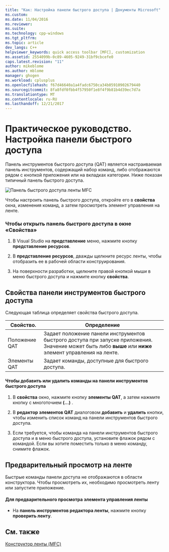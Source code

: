 ```yaml
---
title: "Как: Настройка панели быстрого доступа | Документы Microsoft"
ms.custom: 
ms.date: 11/04/2016
ms.reviewer: 
ms.suite: 
ms.technology: cpp-windows
ms.tgt_pltfrm: 
ms.topic: article
dev_langs: C++
helpviewer_keywords: quick access toolbar [MFC], customization
ms.assetid: 2554099b-0c89-4605-9249-31bf9cbcefe0
caps.latest.revision: "11"
author: mikeblome
ms.author: mblome
manager: ghogen
ms.workload: cplusplus
ms.openlocfilehash: f67d46640a1a4fadc6750ca34b05910902679440
ms.sourcegitcommit: 8fa8fdf0fbb4f57950f1e8f4f9b81b4d39ec7d7a
ms.translationtype: MT
ms.contentlocale: ru-RU
ms.lasthandoff: 12/21/2017
---
```

# <a name="how-to-customize-the-quick-access-toolbar"></a>Практическое руководство. Настройка панели быстрого доступа
Панель инструментов быстрого доступа (QAT) является настраиваемая панель инструментов, содержащий набор команд, либо отображаются рядом с кнопкой приложения или на вкладках категории. Ниже показан типичный панель быстрого доступа.  
  
 ![Панель быстрого доступа ленты MFC](../mfc/media/quick_access_toolbar.png "quick_access_toolbar")  
  
 Чтобы настроить панель быстрого доступа, откройте его в **свойства** окна, изменения команд, а затем просмотреть элемент управления на ленте.  
  
### <a name="to-open-the-quick-access-toolbar-in-the-properties-window"></a>Чтобы открыть панель быстрого доступа в окне «Свойства»  
  
1.  В Visual Studio на **представление** меню, нажмите кнопку **представление ресурсов**.  
  
2.  В **представление ресурсов**, дважды щелкните ресурс ленты, чтобы отобразить ее в рабочей области конструирования.  
  
3.  На поверхности разработки, щелкните правой кнопкой мыши в меню быстрого доступа и нажмите кнопку **свойства**.  
  
## <a name="quick-access-toolbar-properties"></a>Свойства панели инструментов быстрого доступа  
 Следующая таблица определяет свойства быстрого доступа.  
  
|Свойство.|Определение|  
|--------------|----------------|  
|Положение QAT|Задает положение панели инструментов быстрого доступа при запуске приложения. Значение может быть либо **выше** или **ниже** элемент управления на ленте.|  
|Элементы QAT|Задает команды, доступные для быстрого доступа.|  
  
#### <a name="to-add-or-remove-commands-on-the-quick-access-toolbar"></a>Чтобы добавить или удалить команды на панели инструментов быстрого доступа  
  
1.  В **свойства** окно, нажмите кнопку **элементы QAT**, а затем нажмите кнопку с многоточием **(...)** .  
  
2.  В **редактор элементов QAT** диалоговом **добавить** и **удалить** кнопки, чтобы изменить список команд на панели инструментов быстрого доступа.  
  
3.  Если требуется, чтобы команда на панели инструментов быстрого доступа и в меню быстрого доступа, установите флажок рядом с командой. Если вы хотите поместить только в меню команду, снимите флажок.  
  
## <a name="previewing-the-ribbon"></a>Предварительный просмотр на ленте  
 Быстрые команды панели доступа не отображаются в области конструктора. Чтобы просмотреть их, необходимо просмотреть ленту или запустите приложение.  
  
#### <a name="to-preview-the-ribbon-control"></a>Для предварительного просмотра элемента управления ленты  
  
-   На **панель инструментов редактора ленты**, нажмите кнопку **проверить ленту**.  
  
## <a name="see-also"></a>См. также  
 [Конструктор ленты (MFC)](../mfc/ribbon-designer-mfc.md)


